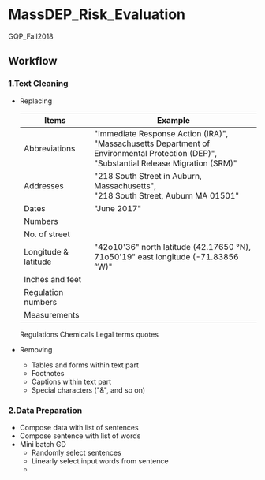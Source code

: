 # MassDEP_Risk_Evaluation
GQP_Fall2018

## Workflow
### 1.Text Cleaning
 - Replacing
 
    Items | Example
    ---|---
    Abbreviations | "Immediate Response Action (IRA)", <br>"Massachusetts Department of Environmental Protection (DEP)", <br>"Substantial Release Migration (SRM)"
    Addresses | "218 South Street in Auburn, Massachusetts", <br>"218 South Street, Auburn MA 01501"
    Dates | "June 2017"
    Numbers |
    No. of street | 
    Longitude & latitude | "42o10'36" north latitude (42.17650 °N), 71o50'19" east longitude (-71.83856 °W)"
    Inches and feet |
    Regulation numbers |
    Measurements | 
    Regulations
    Chemicals
    Legal terms quotes
    
 - Removing
    * Tables and forms within text part
    * Footnotes
    * Captions within text part
    * Special characters ("&", and so on)

### 2.Data Preparation
 - Compose data with list of sentences
 - Compose sentence with list of words
 - Mini batch GD
    * Randomly select sentences
    * Linearly select input words from sentence
    * 
